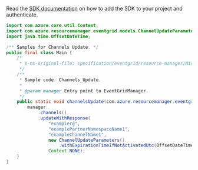 Read the [SDK documentation](https://github.com/Azure/azure-sdk-for-java/blob/azure-resourcemanager-eventgrid_1.2.0-beta.1/sdk/eventgrid/azure-resourcemanager-eventgrid/README.md) on how to add the SDK to your project and authenticate.

```java
import com.azure.core.util.Context;
import com.azure.resourcemanager.eventgrid.models.ChannelUpdateParameters;
import java.time.OffsetDateTime;

/** Samples for Channels Update. */
public final class Main {
    /*
     * x-ms-original-file: specification/eventgrid/resource-manager/Microsoft.EventGrid/preview/2021-10-15-preview/examples/Channels_Update.json
     */
    /**
     * Sample code: Channels_Update.
     *
     * @param manager Entry point to EventGridManager.
     */
    public static void channelsUpdate(com.azure.resourcemanager.eventgrid.EventGridManager manager) {
        manager
            .channels()
            .updateWithResponse(
                "examplerg",
                "examplePartnerNamespaceName1",
                "exampleChannelName1",
                new ChannelUpdateParameters()
                    .withExpirationTimeIfNotActivatedUtc(OffsetDateTime.parse("2022-03-23T23:06:11.785Z")),
                Context.NONE);
    }
}
```
